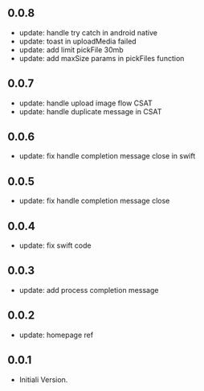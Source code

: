 ## 0.0.8

* update: handle try catch in android native
* update: toast in uploadMedia failed
* update: add limit pickFile 30mb
* update: add maxSize params in pickFiles function

## 0.0.7

* update: handle upload image flow CSAT
* update: handle duplicate message in CSAT

## 0.0.6

* update: fix handle completion message close in swift

## 0.0.5

* update: fix handle completion message close

## 0.0.4

* update: fix swift code

## 0.0.3

* update: add process completion message

## 0.0.2

* update: homepage ref

## 0.0.1

* Initiali Version.
